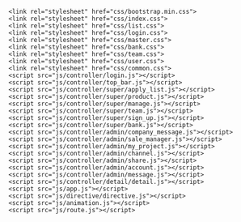     <link rel="stylesheet" href="css/bootstrap.min.css">
    <link rel="stylesheet" href="css/index.css">
    <link rel="stylesheet" href="css/list.css">
    <link rel="stylesheet" href="css/login.css">
    <link rel="stylesheet" href="css/master.css">
    <link rel="stylesheet" href="css/bank.css">
    <link rel="stylesheet" href="css/team.css">
    <link rel="stylesheet" href="css/user.css">
    <link rel="stylesheet" href="css/common.css">
    <script src="js/controller/login.js"></script>
    <script src="js/controller/top_bar.js"></script>
    <script src="js/controller/super/apply_list.js"></script>
    <script src="js/controller/super/product.js"></script>
    <script src="js/controller/super/manage.js"></script>
    <script src="js/controller/super/team.js"></script>
    <script src="js/controller/super/sign_up.js"></script>
    <script src="js/controller/super/bank.js"></script>
    <script src="js/controller/admin/company_message.js"></script>
    <script src="js/controller/admin/sale_manager.js"></script>
    <script src="js/controller/admin/my_project.js"></script>
    <script src="js/controller/admin/channel.js"></script>
    <script src="js/controller/admin/share.js"></script>
    <script src="js/controller/admin/account.js"></script>
    <script src="js/controller/admin/message.js"></script>
    <script src="js/controller/detail/detail.js"></script>
    <script src="js/app.js"></script>
    <script src="js/directive/directive.js"></script>
    <script src="js/animation.js"></script>
    <script src="js/route.js"></script>